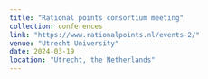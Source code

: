 ```yaml
---
title: "Rational points consortium meeting"
collection: conferences
link: "https://www.rationalpoints.nl/events-2/"
venue: "Utrecht University"
date: 2024-03-19
location: "Utrecht, the Netherlands"
---
```

